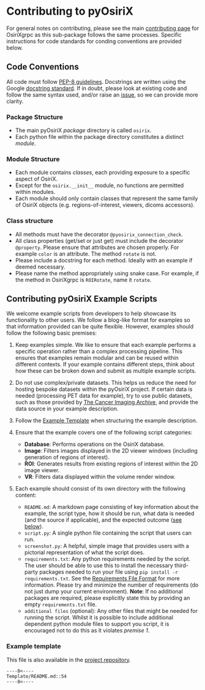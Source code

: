 # Contributing to pyOsiriX
For general notes on contributing, please see the main [contributing page](../../contributing/CONTRIBUTING.md)
for OsiriXgrpc as this sub-package follows the same processes. Specific instructions for code standards for conding 
conventions are provided below.

## Code Conventions
All code must follow [PEP-8 guidelines](https://peps.python.org/pep-0008/). Docstrings are written using the Google
[docstring standard](https://google.github.io/styleguide/pyguide.html#38-comments-and-docstrings). If in doubt, please
look at existing code and follow the same syntax used, and/or raise an 
[issue](https://github.com/osirixgrpc/osirixgrpc/issues), so we can provide more clarity.

### Package Structure
 - The main pyOsiriX _package_ directory is called `osirix`.
 - Each python file within the package directory constitutes a distinct _module_.

### Module Structure
 - Each module contains _classes_, each providing exposure to a specific aspect of OsiriX.
 - Except for the `osirix.__init__` module, no functions are permitted within modules.
 - Each module should only contain classes that represent the same family of OsiriX objects (e.g. 
   regions-of-interest, viewers, dicoms accessors).

### Class structure
 - All methods must have the decorator `@pyosirix_connection_check`.
 - All class properties (get/set or just get) must include the decorator `@property`. Please ensure
   that attributes are chosen properly.  For example `color` is an attribute. The method `rotate` is not.
 - Please include a docstring for each method. Ideally with an example if deemed necessary.
 - Please name the method appropriately using snake case. For example, if the method in OsiriXgrpc is `ROIRotate`, name
   it `rotate`.

## Contributing pyOsiriX Example Scripts
We welcome example scripts from developers to help showcase its functionality to other users.  We follow a blog-like 
format for examples so that information provided can be quite flexible. However, examples should follow the following 
basic premises:

1. Keep examples simple. We like to ensure that each example performs a specific operation rather than a complex 
   processing pipeline. This ensures that examples remain modular and can be reused within different contexts. If your 
   example contains different steps, think about how these can be broken down and submit as multiple example scripts. 
2. Do not use complex/private datasets. This helps us reduce the need for hosting bespoke datasets within the pyOsiriX 
   project. If certain data is needed (processing PET data for example), try to use public datasets, such as those 
   provided by [The Cancer Imaging Archive](https://www.cancerimagingarchive.net/), and provide the data source in your 
   example description.
3. Follow the [Example Template](#example-template) when structuring the example description.
4. Ensure that the example covers one of the following script categories:

    - __Database__: Performs operations on the OsiriX database.
    - __Image__: Filters images displayed in the 2D viewer windows (including generation of regions of interest).
    - __ROI__: Generates results from existing regions of interest within the 2D image viewer.
    - __VR__: Filters data displayed within the volume render window.

5. Each example should consist of its own directory with the following content:

    - `README.md`: A markdown page consisting of key information about the example, the script type, how it should be 
      run, what data is needed (and the source if applicable), and the expected outcome 
      ([see below](#example-template)).
    - `script.py`: A single python file containing the script that users can run.
    - `screenshot.py`: A helpful, simple image that provides users with a pictorial representation of what the script 
      does.
    - `requirements.txt`: Any python requirements needed by the script. The user should be able to use this to install
      the necessary third-party packages needed to run your file using `pip install -r requirements.txt`. See the 
      [Requirements File Format](https://pip.pypa.io/en/stable/reference/requirements-file-format/) for more 
      information. Please try and minimize the number of requirements (do not just dump your current environment). 
      __Note__: If no additional packages are required, please explicitly state this by providing an
      empty `requirements.txt` file.
    - `additional files` (optional): Any other files that might be needed for running the script. Whilst it is 
      possible to include additional dependent python module files to support you script, it is encouraged not to do 
      this as it violates _premise 1_.

### Example template
This file is also available in the 
[project repository](https://github.com/osirixgrpc/osirixgrpc/tree/dev/docs/docs/pyosirix/examples/template).
```
----8<----
Template/README.md::54
----8<----
```
